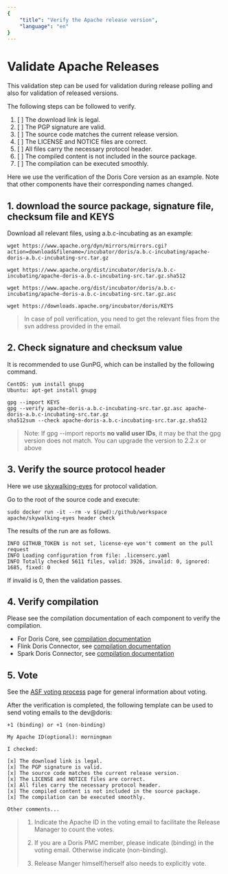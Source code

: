 ```yaml
---
{
    "title": "Verify the Apache release version",
    "language": "en"
}
---
```


<!-- 
Licensed to the Apache Software Foundation (ASF) under one
or more contributor license agreements.  See the NOTICE file
distributed with this work for additional information
regarding copyright ownership.  The ASF licenses this file
to you under the Apache License, Version 2.0 (the
"License"); you may not use this file except in compliance
with the License.  You may obtain a copy of the License at

  http://www.apache.org/licenses/LICENSE-2.0

Unless required by applicable law or agreed to in writing,
software distributed under the License is distributed on an
"AS IS" BASIS, WITHOUT WARRANTIES OR CONDITIONS OF ANY
KIND, either express or implied.  See the License for the
specific language governing permissions and limitations
under the License.
-->

# Validate Apache Releases

This validation step can be used for validation during release polling and also for validation of released versions.

The following steps can be followed to verify.

1. [ ] The download link is legal.
2. [ ] The PGP signature are valid.
3. [ ] The source code matches the current release version.
4. [ ] The LICENSE and NOTICE files are correct.
5. [ ] All files carry the necessary protocol header.
6. [ ] The compiled content is not included in the source package.
7. [ ] The compilation can be executed smoothly.

Here we use the verification of the Doris Core version as an example. Note that other components have their corresponding names changed.

## 1. download the source package, signature file, checksum file and KEYS

Download all relevant files, using a.b.c-incubating as an example:

``` shell
wget https://www.apache.org/dyn/mirrors/mirrors.cgi?action=download&filename=/incubator/doris/a.b.c-incubating/apache-doris-a.b.c-incubating-src.tar.gz

wget https://www.apache.org/dist/incubator/doris/a.b.c-incubating/apache-doris-a.b.c-incubating-src.tar.gz.sha512

wget https://www.apache.org/dist/incubator/doris/a.b.c-incubating/apache-doris-a.b.c-incubating-src.tar.gz.asc

wget https://downloads.apache.org/incubator/doris/KEYS
```

> In case of poll verification, you need to get the relevant files from the svn address provided in the email.

## 2. Check signature and checksum value

It is recommended to use GunPG, which can be installed by the following command.

``` shell
CentOS: yum install gnupg
Ubuntu: apt-get install gnupg
```

``` shell
gpg --import KEYS
gpg --verify apache-doris-a.b.c-incubating-src.tar.gz.asc apache-doris-a.b.c-incubating-src.tar.gz
sha512sum --check apache-doris-a.b.c-incubating-src.tar.gz.sha512
```
> Note: If gpg --import reports **no valid user IDs**, it may be that the gpg version does not match. You can upgrade the version to 2.2.x or above

## 3. Verify the source protocol header

Here we use [skywalking-eyes](https://github.com/apache/skywalking-eyes) for protocol validation.

Go to the root of the source code and execute:

```
sudo docker run -it --rm -v $(pwd):/github/workspace apache/skywalking-eyes header check
```

The results of the run are as follows.

```
INFO GITHUB_TOKEN is not set, license-eye won't comment on the pull request
INFO Loading configuration from file: .licenserc.yaml
INFO Totally checked 5611 files, valid: 3926, invalid: 0, ignored: 1685, fixed: 0
```

If invalid is 0, then the validation passes.

## 4. Verify compilation

Please see the compilation documentation of each component to verify the compilation.

* For Doris Core, see [compilation documentation](/docs/install/source-install/compilation)
* Flink Doris Connector, see [compilation documentation](/docs/ecosystem/flink-doris-connector)
* Spark Doris Connector, see [compilation documentation](/docs/ecosystem/spark-doris-connector)

## 5. Vote
See the [ASF voting process]((https://www.apache.org/foundation/voting.html)) page for general information about voting.

After the verification is completed, the following template can be used to send voting emails to the dev@doris:

```
+1 (binding) or +1 (non-binding)

My Apache ID(optional): morningman

I checked:

[x] The download link is legal.
[x] The PGP signature is valid.
[x] The source code matches the current release version.
[x] The LICENSE and NOTICE files are correct.
[x] All files carry the necessary protocol header.
[x] The compiled content is not included in the source package.
[x] The compilation can be executed smoothly.

Other comments...
```

> 1. Indicate the Apache ID in the voting email to facilitate the Release Manager to count the votes.
>
> 2. If you are a Doris PMC member, please indicate (binding) in the voting email. Otherwise indicate (non-binding).
>
> 3. Release Manger himself/herself also needs to explicitly vote.
